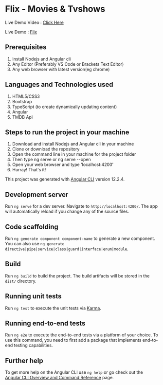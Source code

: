 # Flix - Movies & Tvshows

Live Demo Video : [Click Here](https://www.linkedin.com/feed/update/urn:li:activity:6889587893023711232/)

Live Demo : [Flix](https://ganapathysubramanian.github.io/Flix/)

## Prerequisites
1. Install Nodejs and Angular cli
2. Any Editor (Preferably VS Code or Brackets Text Editor)
3. Any web browser with latest version(eg chrome)

## Languages and Technologies used
1. HTML5/CSS3
2. Bootstrap
3. TypeScript (to create dynamically updating content)
4. Angular
5. TMDB Api

## Steps to run the project in your machine
1. Download and install Nodejs and Angular cli in your machine
2. Clone or download the repository
3. Open the command line in your machine for the project folder
4. Then type ng serve or ng serve --open 
5. Open your web browser and type 'localhost:4200'
6. Hurray! That's it!

This project was generated with [Angular CLI](https://github.com/angular/angular-cli) version 12.2.4.

## Development server

Run `ng serve` for a dev server. Navigate to `http://localhost:4200/`. The app will automatically reload if you change any of the source files.

## Code scaffolding

Run `ng generate component component-name` to generate a new component. You can also use `ng generate directive|pipe|service|class|guard|interface|enum|module`.

## Build

Run `ng build` to build the project. The build artifacts will be stored in the `dist/` directory.

## Running unit tests

Run `ng test` to execute the unit tests via [Karma](https://karma-runner.github.io).

## Running end-to-end tests

Run `ng e2e` to execute the end-to-end tests via a platform of your choice. To use this command, you need to first add a package that implements end-to-end testing capabilities.

## Further help

To get more help on the Angular CLI use `ng help` or go check out the [Angular CLI Overview and Command Reference](https://angular.io/cli) page.
